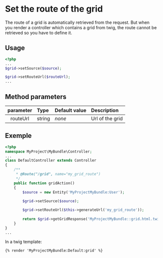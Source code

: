 Set the route of the grid
=========================

The route of a grid is automatically retrieved from the request. But when you render a controller which contains a grid from twig, the route cannot be retrieved so you have to define it.

## Usage

```php
<?php
...
$grid->setSource($source);

$grid->setRouteUrl($routeUrl);
...
```
## Method parameters

|parameter|Type|Default value|Description|
|:--:|:--|:--|:--|
|routeUrl|string|_none_|Url of the grid|

## Exemple

```php
<?php
namespace MyProject\MyBundle\Controller;
...
class DefaultController extends Controller
{
    /**
     * @Route("/grid", name="my_grid_route")
     */
    public function gridAction()
    {
        $source = new Entity('MyProjectMyBundle:User');
        
        $grid->setSource($source);

        $grid->setRouteUrl($this->generateUrl('my_grid_route'));
        
        return $grid->getGridResponse('MyProjectMyBundle::grid.html.twig');
    }
}
...
```

In a twig template:

```django
{% render 'MyProjectMyBundle:Default:grid' %}
```